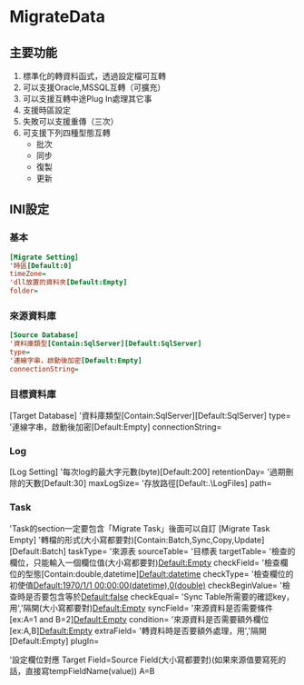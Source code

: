 # MigrateData

## 主要功能
1. 標準化的轉資料函式，透過設定檔可互轉
2. 可以支援Oracle,MSSQL互轉（可擴充）
3. 可以支援互轉中途Plug In處理其它事
4. 支援時區設定
5. 失敗可以支援重傳（三次）
6. 可支援下列四種型態互轉
    - 批次
    - 同步
    - 復製
    - 更新

## INI設定

### 基本
```INI
[Migrate Setting]
'時區[Default:0]
timeZone=
'dll放置的資料夾[Default:Empty]
folder=
```

### 來源資料庫
```INI
[Source Database]
'資料庫類型[Contain:SqlServer][Default:SqlServer]
type=
'連線字串，啟動後加密[Default:Empty]
connectionString=
```

### 目標資料庫
[Target Database]
'資料庫類型[Contain:SqlServer][Default:SqlServer]
type=
'連線字串，啟動後加密[Default:Empty]
connectionString=

### Log
[Log Setting]
'每次log的最大字元數(byte)[Default:200]
retentionDay=
'過期刪除的天數[Default:30]
maxLogSize=
'存放路徑[Default:.\LogFiles]
path=

### Task
'Task的section一定要包含「Migrate Task」後面可以自訂
[Migrate Task Empty]
'轉檔的形式(大小寫都要對)[Contain:Batch,Sync,Copy,Update][Default:Batch]
taskType=
'來源表
sourceTable=
'目標表
targetTable=
'檢查的欄位，只能輸入一個欄位值(大小寫都要對)[Default:Empty](source)
checkField=
'檢查欄位的型態[Contain:double,datetime][Default:datetime](source)
checkType=
'檢查欄位的初使值[Default:1970/1/1 00:00:00(datetime),0(double)](source)
checkBeginValue=
'檢查時是否要包含等於[Default:false](source)
checkEqual=
'Sync Table所需要的確認key，用','隔開(大小寫都要對)[Default:Empty](source)
syncField=
'來源資料是否需要條件[ex:A=1 and B=2][Default:Empty](source)
condition=
'來源資料是否需要額外欄位[ex:A,B][Default:Empty](source)
extraField=
'轉資料時是否要額外處理，用','隔開[Default:Empty]
plugIn=

'設定欄位對應  Target Field=Source Field(大小寫都要對)(如果來源值要寫死的話，直接寫tempFieldName(value))
A=B



